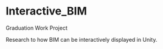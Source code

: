 # Interactive_BIM
Graduation Work Project

Research to how BIM can be interactively displayed in Unity.
